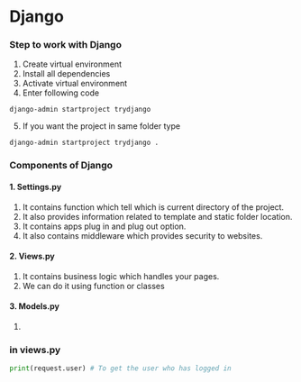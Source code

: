 # Django

### Step to work with Django

1. Create virtual environment
2. Install all dependencies
3. Activate virtual environment
4. Enter following code

```shell
django-admin startproject trydjango
```

5. If you want the project in same folder type

```shell
django-admin startproject trydjango .
```

### Components of Django

#### 1. Settings.py

1. It contains function which tell which is current directory of the project.
2. It also provides information related to template and static folder location.
3. It contains apps plug in and plug out option.
4. It also contains middleware which provides security to websites.

#### 2. Views.py

1. It contains business logic which handles your pages.
2. We can do it using function or classes

#### 3. Models.py

1.  



### in views.py



```python
print(request.user) # To get the user who has logged in
```

